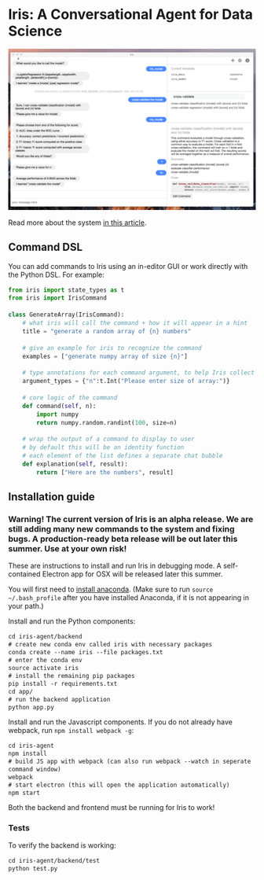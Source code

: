 # Iris: A Conversational Agent for Data Science

![interface](/interface.png)

Read more about the system [in this article](https://hackernoon.com/a-conversational-agent-for-data-science-4ae300cdc220).

## Command DSL

You can add commands to Iris using an in-editor GUI or work directly with the Python DSL. For example:

```python
from iris import state_types as t
from iris import IrisCommand

class GenerateArray(IrisCommand):
    # what iris will call the command + how it will appear in a hint
    title = "generate a random array of {n} numbers"
    
    # give an example for iris to recognize the command
    examples = ["generate numpy array of size {n}"]
    
    # type annotations for each command argument, to help Iris collect missing values from a user
    argument_types = {"n":t.Int("Please enter size of array:")}
    
    # core logic of the command
    def command(self, n):
        import numpy
        return numpy.random.randint(100, size=n)
        
    # wrap the output of a command to display to user
    # by default this will be an identity function
    # each element of the list defines a separate chat bubble
    def explanation(self, result):
        return ["Here are the numbers", result]
```

## Installation guide

### Warning! The current version of Iris is an alpha release. We are still adding many new commands to the system and fixing bugs. A production-ready beta release will be out later this summer. Use at your own risk!

These are instructions to install and run Iris in debugging mode. A self-contained Electron app for OSX will be released later this summer.

You will first need to [install anaconda](https://conda.io/docs/install/quick.html). (Make sure to run `source ~/.bash_profile` after you have installed Anaconda, if it is not appearing in your path.)

Install and run the Python components:

    cd iris-agent/backend
    # create new conda env called iris with necessary packages
    conda create --name iris --file packages.txt
    # enter the conda env
    source activate iris
    # install the remaining pip packages
    pip install -r requirements.txt
    cd app/
    # run the backend application
    python app.py

Install and run the Javascript components. If you do not already have webpack, run `npm install webpack -g`:

    cd iris-agent
    npm install
    # build JS app with webpack (can also run webpack --watch in seperate command window)
    webpack
    # start electron (this will open the application automatically)
    npm start

Both the backend and frontend must be running for Iris to work!

### Tests

To verify the backend is working:

    cd iris-agent/backend/test
    python test.py
